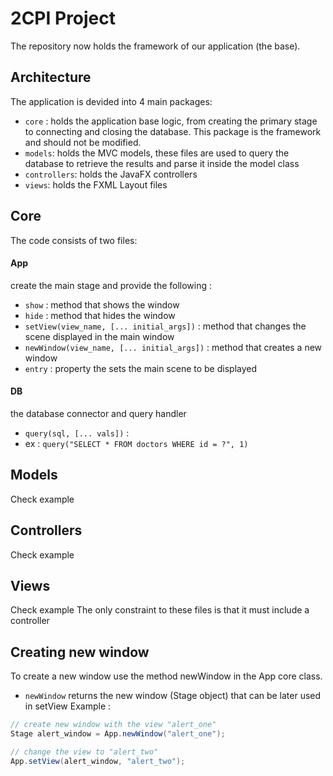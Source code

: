 2CPI Project
============
The repository now holds the framework of our application (the base).

Architecture
------------
The application is devided into 4 main packages:
* `core` : holds the application base logic, from creating the primary stage to connecting and closing the database. This package is the framework and should not be modified.
* `models`: holds the MVC models, these files are used to query the database to retrieve the results and parse it inside the model class
* `controllers`: holds the JavaFX controllers 
* `views`: holds the FXML Layout files

Core
----
The code consists of two files:
#### App
create the main stage and provide the following :
* `show` : method that shows the window
* `hide` : method that hides the window
* `setView(view_name, [... initial_args])` : method that changes the scene displayed in the main window
* `newWindow(view_name, [... initial_args])` : method that creates a new window
* `entry` : property the sets the main scene to be displayed
#### DB
the database connector and query handler
* `query(sql, [... vals])` :
* ex : `query("SELECT * FROM doctors WHERE id = ?", 1)`

Models
------
Check example

Controllers
-----------
Check example

Views
-----
Check example
The only constraint to these files is that it must include a controller

Creating new window
-------------------
To create a new window use the method newWindow in the App core class.
* `newWindow` returns the new window (Stage object) that can be later used in setView
Example :
```java
// create new window with the view "alert_one"
Stage alert_window = App.newWindow("alert_one");

// change the view to "alert_two"
App.setView(alert_window, "alert_two");
``` 
